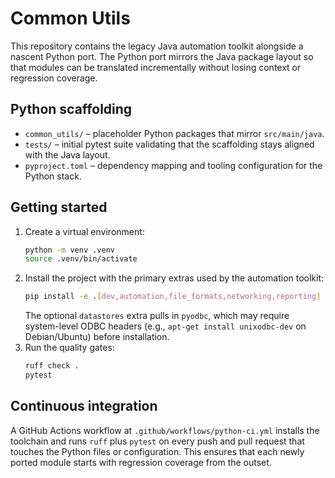 # Common Utils

This repository contains the legacy Java automation toolkit alongside a nascent Python
port.  The Python port mirrors the Java package layout so that modules can be translated
incrementally without losing context or regression coverage.

## Python scaffolding

- `common_utils/` &ndash; placeholder Python packages that mirror `src/main/java`.
- `tests/` &ndash; initial pytest suite validating that the scaffolding stays aligned with the
  Java layout.
- `pyproject.toml` &ndash; dependency mapping and tooling configuration for the Python stack.

## Getting started

1. Create a virtual environment:
   ```bash
   python -m venv .venv
   source .venv/bin/activate
   ```
2. Install the project with the primary extras used by the automation toolkit:
   ```bash
   pip install -e .[dev,automation,file_formats,networking,reporting]
   ```
   The optional `datastores` extra pulls in `pyodbc`, which may require system-level ODBC
   headers (e.g., `apt-get install unixodbc-dev` on Debian/Ubuntu) before installation.
3. Run the quality gates:
   ```bash
   ruff check .
   pytest
   ```

## Continuous integration

A GitHub Actions workflow at `.github/workflows/python-ci.yml` installs the toolchain and
runs `ruff` plus `pytest` on every push and pull request that touches the Python files or
configuration.  This ensures that each newly ported module starts with regression
coverage from the outset.
